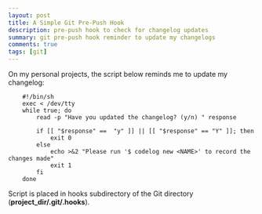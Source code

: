 ```yaml
---
layout: post
title: A Simple Git Pre-Push Hook 
description: pre-push hook to check for changelog updates
summary: git pre-push hook reminder to update my changelogs
comments: true
tags: [git]
---
```


On my personal projects, the script below reminds me to update my changelog:

```shell
	#!/bin/sh
	exec < /dev/tty
	while true; do
		read -p "Have you updated the changelog? (y/n) " response
		
		if [[ "$response" ==  "y" ]] || [[ "$response" == "Y" ]]; then
			exit 0
		else 
			echo >&2 "Please run '$ codelog new <NAME>' to record the changes made"
			exit 1
		fi
	done
```

Script is placed in hooks subdirectory of the Git directory (**project_dir/.git/.hooks**).